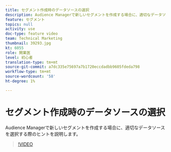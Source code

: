 ```yaml
---
title: セグメント作成時のデータソースの選択
description: Audience Managerで新しいセグメントを作成する場合に、適切なデータソースを選択する際のヒントを説明します。
feature: セグメント
topics: null
activity: use
doc-type: feature video
team: Technical Marketing
thumbnail: 39293.jpg
kt: 6055
role: 開業医
level: 初心者
translation-type: tm+mt
source-git-commit: a7dc335e75697a7b1720eccdadbb9605fdeda798
workflow-type: tm+mt
source-wordcount: '58'
ht-degree: 1%

---
```



# セグメント作成時のデータソースの選択

Audience Managerで新しいセグメントを作成する場合に、適切なデータソースを選択する際のヒントを説明します。

>[!VIDEO](https://video.tv.adobe.com/v/39293/?quality=12&learn=on)
